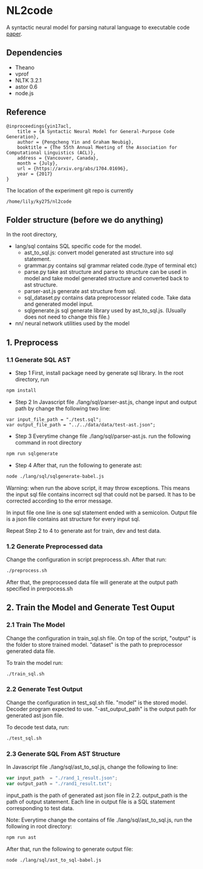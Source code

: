 # NL2code

A syntactic neural model for parsing natural language to executable code [paper](https://arxiv.org/abs/1704.01696). 

## Dependencies

* Theano
* vprof
* NLTK 3.2.1
* astor 0.6
* node.js
## Reference

```
@inproceedings{yin17acl,
    title = {A Syntactic Neural Model for General-Purpose Code Generation},
    author = {Pengcheng Yin and Graham Neubig},
    booktitle = {The 55th Annual Meeting of the Association for Computational Linguistics (ACL)},
    address = {Vancouver, Canada},
    month = {July},
    url = {https://arxiv.org/abs/1704.01696},
    year = {2017}
}
```

The location of the experiment git repo is currently

```
/home/lily/ky275/nl2code
```

## Folder structure (before we do anything)
In the root directory,
* lang/sql contains SQL specific code for the model.
  * ast_to_sql.js: convert model generated ast structure into sql statement.
  * grammar.py contains sql grammar related code.(type of terminal etc)
  * parse.py take ast structure and parse to structure can be used in model and take model generated structure and converted back to ast structure.
  * parser-ast.js generate ast structure from sql.
  * sql_dataset.py  contains data preprocessor related code. Take data and generated model input.
  * sqlgenerate.js sql generate library used by ast_to_sql.js. (Usually does not need to change this file.)
* nn/ neural network utilities used by the model

## 1. Preprocess
### 1.1 Generate SQL AST
* Step 1 First, install package need by generate sql library. In the root directory, run 
```bash
npm install
```

* Step 2 In Javascript file ./lang/sql/parser-ast.js, change input and output path by change the following two line:
```
var input_file_path = "./test.sql";
var output_file_path = "../../data/data/test-ast.json";
```
* Step 3 Everytime change file ./lang/sql/parser-ast.js. run the following command in root directory 
 ```bash
npm run sqlgenerate
```
* Step 4 After that, run the following to generate ast:
```bash
node ./lang/sql/sqlgenerate-babel.js
```
Warning: when run the above script, it may throw exceptions. This means the input sql file contains incorrect sql that could not be parsed. It has to be corrected according to the error message.

In input file one line is one sql statement ended with a semicolon. Output file is a json file contains ast structure for every input sql.

Repeat Step 2 to 4 to generate ast for train, dev and test data.

### 1.2 Generate Preprocessed data
Change the configuration in script preprocess.sh. After that run:
```bash
./preprocess.sh
```
After that, the preprocessed data file will generate at the output path specified in prerpocess.sh

## 2. Train the Model and Generate Test Ouput
### 2.1 Train The Model
Change the configuration in train_sql.sh file. On top of the script, "output" is the folder to store trained model. "dataset" is the path to preprocessor generated data file.

To train the model run:
```bash
./train_sql.sh
```
### 2.2 Generate Test Output
Change the configuration in test_sql.sh file. "model" is the stored model. Decoder program expected to use. "-ast_output_path" is the output path for generated ast json file.

To decode test data, run:
```bash
./test_sql.sh
```
### 2.3 Generate SQL From AST Structure
In Javascript file ./lang/sql/ast_to_sql.js, change the following to line:
```javascript
var input_path  = "./rand_1_result.json";
var output_path = "./rand1_result.txt";
```
input_path is the path of generated ast json file in 2.2. output_path is the path of output statement. Each line in output file is a SQL statement corresponding to test data.

Note: Everytime change the contains of file ./lang/sql/ast_to_sql.js, run the following in root directory:
 ```bash
npm run ast
```
After that, run the following to generate output file:
```bash
node ./lang/sql/ast_to_sql-babel.js
```
